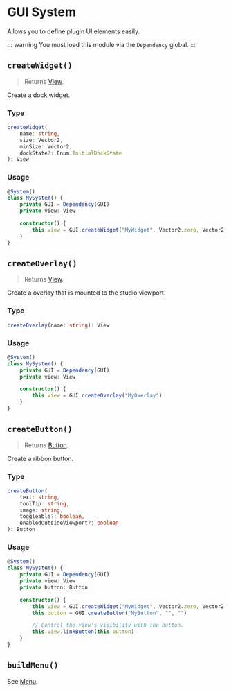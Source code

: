 # GUI System
Allows you to define plugin UI elements easily.

::: warning
You must load this module via the `Dependency` global.
:::

## `createWidget()`
> Returns [View](/api/interface/view).

Create a dock widget.

### Type
```ts
createWidget(
	name: string,
	size: Vector2,
	minSize: Vector2,
	dockState?: Enum.InitialDockState
): View
```

### Usage
```ts
@System()
class MySystem() {
	private GUI = Dependency(GUI)
	private view: View

	constructor() {
		this.view = GUI.createWidget("MyWidget", Vector2.zero, Vector2.zero)
	}
}
```

## `createOverlay()`
> Returns [View](/api/interface/view).

Create a overlay that is mounted to the studio viewport.

### Type
```ts
createOverlay(name: string): View
```

### Usage
```ts
@System()
class MySystem() {
	private GUI = Dependency(GUI)
	private view: View

	constructor() {
		this.view = GUI.createOverlay("MyOverlay")
	}
}
```

## `createButton()`
> Returns [Button](/api/interface/button).

Create a ribbon button.

### Type
```ts
createButton(
	text: string,
	toolTip: string,
	image: string,
	toggleable?: boolean,
	enabledOutsideViewport?: boolean
): Button
```

### Usage
```ts
@System()
class MySystem() {
	private GUI = Dependency(GUI)
	private view: View
	private button: Button

	constructor() {
		this.view = GUI.createWidget("MyWidget", Vector2.zero, Vector2.zero)
		this.button = GUI.createButton("MyButton", "", "")

		// Control the view's visibility with the button.
		this.view.linkButton(this.button)
	}
}
```

## `buildMenu()`
See [Menu](/api/interface/menu).



